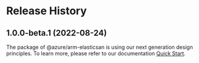 # Release History
    
## 1.0.0-beta.1 (2022-08-24)

The package of @azure/arm-elasticsan is using our next generation design principles. To learn more, please refer to our documentation [Quick Start](https://aka.ms/js-track2-quickstart).
